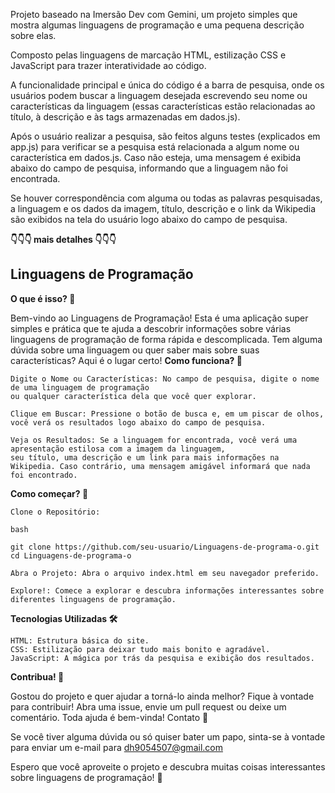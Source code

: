Projeto baseado na Imersão Dev com Gemini, um projeto simples que mostra algumas linguagens de programação e uma pequena descrição sobre elas.

Composto pelas linguagens de marcação HTML, estilização CSS e JavaScript para trazer interatividade ao código.

A funcionalidade principal e única do código é a barra de pesquisa, onde os usuários podem buscar a linguagem desejada escrevendo seu nome ou características da linguagem (essas características estão relacionadas ao título, à descrição e às tags armazenadas em dados.js).

Após o usuário realizar a pesquisa, são feitos alguns testes (explicados em app.js) para verificar se a pesquisa está relacionada a algum nome ou característica em dados.js. Caso não esteja, uma mensagem é exibida abaixo do campo de pesquisa, informando que a linguagem não foi encontrada.

Se houver correspondência com alguma ou todas as palavras pesquisadas, a linguagem e os dados da imagem, título, descrição e o link da Wikipedia são exibidos na tela do usuário logo abaixo do campo de pesquisa.

**👇👇👇 mais detalhes 👇👇👇**

## Linguagens de Programação
**O que é isso? 🤔**

Bem-vindo ao Linguagens de Programação! Esta é uma aplicação super simples e prática que te ajuda a descobrir informações sobre várias linguagens de programação de forma rápida e descomplicada. Tem alguma dúvida sobre uma linguagem ou quer saber mais sobre suas características? Aqui é o lugar certo!
**Como funciona? 🚀**

    Digite o Nome ou Características: No campo de pesquisa, digite o nome de uma linguagem de programação 
    ou qualquer característica dela que você quer explorar.

    Clique em Buscar: Pressione o botão de busca e, em um piscar de olhos, 
    você verá os resultados logo abaixo do campo de pesquisa.

    Veja os Resultados: Se a linguagem for encontrada, você verá uma apresentação estilosa com a imagem da linguagem, 
    seu título, uma descrição e um link para mais informações na Wikipedia. Caso contrário, uma mensagem amigável informará que nada foi encontrado.

**Como começar? 🔧**

    Clone o Repositório:

    bash
    
    git clone https://github.com/seu-usuario/Linguagens-de-programa-o.git
    cd Linguagens-de-programa-o

    Abra o Projeto: Abra o arquivo index.html em seu navegador preferido.

    Explore!: Comece a explorar e descubra informações interessantes sobre diferentes linguagens de programação.

**Tecnologias Utilizadas 🛠️**

    HTML: Estrutura básica do site.
    CSS: Estilização para deixar tudo mais bonito e agradável.
    JavaScript: A mágica por trás da pesquisa e exibição dos resultados.

**Contribua! 🤝**

Gostou do projeto e quer ajudar a torná-lo ainda melhor? Fique à vontade para contribuir! Abra uma issue, envie um pull request ou deixe um comentário. Toda ajuda é bem-vinda!
Contato 📧

Se você tiver alguma dúvida ou só quiser bater um papo, sinta-se à vontade para enviar um e-mail para dh9054507@gmail.com

Espero que você aproveite o projeto e descubra muitas coisas interessantes sobre linguagens de programação! 🚀
